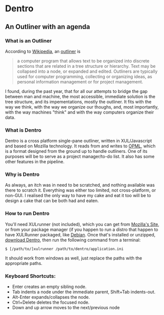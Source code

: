 # Dentro
## An Outliner with an agenda

### What is an Outliner
According to [Wikipedia](http://wikipedia.org),
an [outliner](http://en.wikipedia.org/wiki/Outliner) is 
>a computer program that allows text to be organized into discrete sections
>that are related in a tree structure or hierarchy.
>Text may be collapsed into a node, or expanded and edited.
>Outliners are typically used for computer programming, collecting or
>organizing ideas, as personal information management or for project management.

I found, during the past year, that for all our attempts to bridge the gap between man and machine,
the most accessible, immediate solution is the tree structure, and its impementations, mostly the outliner.
It fits with the way we think, with the way we organize our thoughs, and, most importantly,
with the way machines "think" and with the way computers organize their data.

### What is Dentro
Dentro is a cross platform single-pane outliner, written in XUL/Javascript and based on Mozilla technology.
It reads from and writes to [OPML](http://dev.opml.org/),
which is a format designed from the ground up to handle
outliners. One of its purposes will be to serve as a project manager/to-do
list.
It also has some other features in the pipeline.

### Why is Dentro
As always, an itch was in need to be scratched, and nothing available was
there to scratch it.
Everything was either too limited, not cross-platform, or non-GUI. I
realised the only way to have my cake and eat
it too will be to design a cake that can be both had and eaten.

### How to run Dentro
You'll need XULrunner (not included), which you can get from
[Mozilla's Site](https://developer.mozilla.org/en-US/docs/XULRunner), or
from your package manager (if you
happen to run a distro that happen to have XULRunner packaged, like [Debian](http://debian.org).
Once that's installed or unzipped, [download Dentro](https://github.com/erezschatz/dentro/zipball/master), 
then run the following command from a terminal:

	$ [/path/to/]xulrunner /path/to/dentro/application.ini

It should work from windows as well, just replace the paths with the appropriate paths.

### Keyboard Shortcuts:

+ Enter creates an empty sibling node.
+ Tab indents a node under the immediate parent, Shift+Tab indents-out.
+ Alt-Enter expands/collapses the node.
+ Ctrl+Delete deletes the focused node.
+ Down and up arrow moves to the next/previous node
